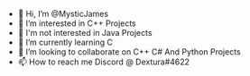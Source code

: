 - 👋 Hi, I’m @MysticJames
- 👀 I’m interested in C++ Projects
- 👀 I'm not interested in Java Projects
- 🌱 I’m currently learning C
- 💞️ I’m looking to collaborate on C++ C# And Python Projects
- 📫 How to reach me Discord @ Dextura#4622


<!---
Dextura is a ✨ special ✨ repository because its `README.md` (this file) appears on your GitHub profile.
You can click the Preview link to take a look at your changes.
--->
